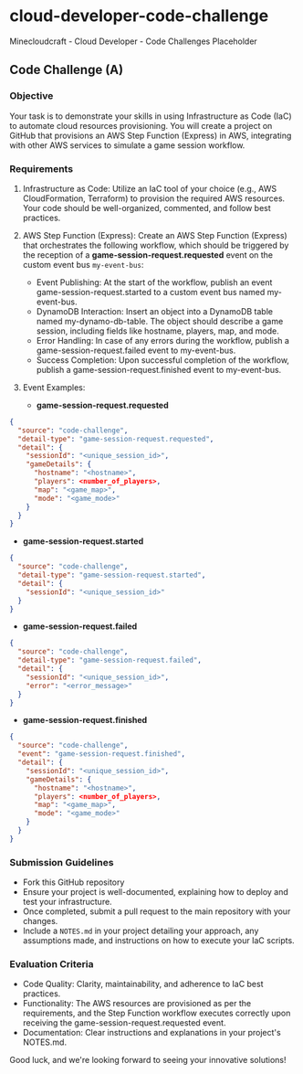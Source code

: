 # cloud-developer-code-challenge
Minecloudcraft - Cloud Developer - Code Challenges Placeholder

## Code Challenge (A)

### Objective
Your task is to demonstrate your skills in using Infrastructure as Code (IaC) to automate cloud resources provisioning. You will create a project on GitHub that provisions an AWS Step Function (Express) in AWS, integrating with other AWS services to simulate a game session workflow.

### Requirements

1. Infrastructure as Code: Utilize an IaC tool of your choice (e.g., AWS CloudFormation, Terraform) to provision the required AWS resources. Your code should be well-organized, commented, and follow best practices.
2. AWS Step Function (Express): Create an AWS Step Function (Express) that orchestrates the following workflow, which should be triggered by the reception of a **game-session-request.requested** event on the custom event bus `my-event-bus`:
    - Event Publishing:
At the start of the workflow, publish an event game-session-request.started to a custom event bus named my-event-bus.
    - DynamoDB Interaction: Insert an object into a DynamoDB table named my-dynamo-db-table. The object should describe a game session, including fields like hostname, players, map, and mode.
    - Error Handling: In case of any errors during the workflow, publish a game-session-request.failed event to my-event-bus.
    - Success Completion: Upon successful completion of the workflow, publish a game-session-request.finished event to my-event-bus.
3. Event Examples:

    - **game-session-request.requested**

```json
{
  "source": "code-challenge",
  "detail-type": "game-session-request.requested",
  "detail": {
    "sessionId": "<unique_session_id>",
    "gameDetails": {
      "hostname": "<hostname>",
      "players": <number_of_players>,
      "map": "<game_map>",
      "mode": "<game_mode>"
    }
  }
}
```
- **game-session-request.started**
```json
{
  "source": "code-challenge",
  "detail-type": "game-session-request.started",
  "detail": {
    "sessionId": "<unique_session_id>"
  }
}
```
- **game-session-request.failed**
```json
{
  "source": "code-challenge",
  "detail-type": "game-session-request.failed",
  "detail": {
    "sessionId": "<unique_session_id>",
    "error": "<error_message>"
  }
}
```
- **game-session-request.finished**
```json
{
  "source": "code-challenge",
  "event": "game-session-request.finished",
  "detail": {
    "sessionId": "<unique_session_id>",
    "gameDetails": {
      "hostname": "<hostname>",
      "players": <number_of_players>,
      "map": "<game_map>",
      "mode": "<game_mode>"
    }
  }
}
```

### Submission Guidelines

- Fork this GitHub repository
- Ensure your project is well-documented, explaining how to deploy and test your infrastructure.
- Once completed, submit a pull request to the main repository with your changes.
- Include a `NOTES.md` in your project detailing your approach, any assumptions made, and instructions on how to execute your IaC scripts.

### Evaluation Criteria

- Code Quality: Clarity, maintainability, and adherence to IaC best practices.
- Functionality: The AWS resources are provisioned as per the requirements, and the Step Function workflow executes correctly upon receiving the game-session-request.requested event.
- Documentation: Clear instructions and explanations in your project's NOTES.md.

Good luck, and we're looking forward to seeing your innovative solutions!
